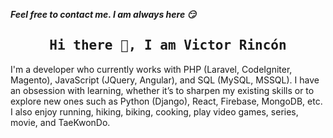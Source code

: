 ***Feel free to contact me. I am always here :smirk:*** 

<h2 align='center'><samp><strong>Hi there 👋, I am Victor Rincón</strong></samp></h2>

I'm a developer who currently works with PHP (Laravel, CodeIgniter, Magento), JavaScript (JQuery, Angular), and SQL (MySQL, MSSQL). I have an obsession with learning, whether it’s to sharpen my existing skills or to explore new ones such as Python (Django), React, Firebase, MongoDB, etc. I also enjoy running, hiking, biking, cooking, play video games, series, movie, and TaeKwonDo.
<!--
**vrincon04/vrincon04** is a ✨ _special_ ✨ repository because its `README.md` (this file) appears on your GitHub profile.

Here are some ideas to get you started:

- 🔭 I’m currently working on ...
- 🌱 I’m currently learning ...
- 👯 I’m looking to collaborate on ...
- 🤔 I’m looking for help with ...
- 💬 Ask me about ...
- 📫 How to reach me: ...
- 😄 Pronouns: ...
- ⚡ Fun fact: ...
-->
